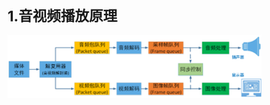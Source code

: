# 1.音视频播放原理

<img src="assets/image-20231212143453431.png" alt="image-20231212143453431" /> 

> ```tex
> 
> ```

